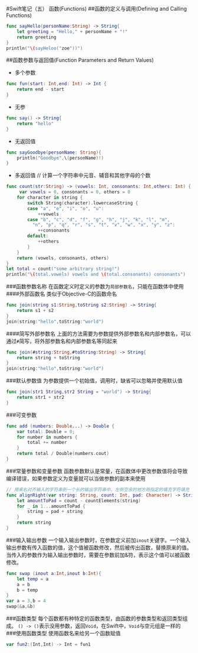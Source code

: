 #Swift笔记（五）
函数(Functions)
##函数的定义与调用(Defining and Calling Functions)
```swift
func sayHello(personName:String) -> String{
	let greeting = "Hello," + personName + "!"
	return greeting
}
println("\(sayHeloo("zoe"))")
```
##函数参数与返回值(Function Parameters and Return Values)
- 多个参数
```swift
func fun(start: Int,end: Int) -> Int {
	return end - start
}
```
- 无参
```swift
func say() -> String{
	return "hello"
}
```
- 无返回值
```swift
func sayGoodbye(personName: String){
	println("Goodbye",\(personName)!)
}
```
- 多返回值
// 计算一个字符串中元音、辅音和其他字母的个数
```swift
func count(str:String) -> (vowels: Int, consonants: Int,others: Int) {
	 var vowels = 0, consonants = 0, others = 0
    for character in string {
        switch String(character).lowercaseString {
        case "a", "e", "i", "o", "u":
            ++vowels
        case "b", "c", "d", "f", "g", "h", "j", "k", "l", "m",
          "n", "p", "q", "r", "s", "t", "v", "w", "x", "y", "z":
            ++consonants
        default:
            ++others
        }
    }
    return (vowels, consonants, others)
}
let total = count("some arbitrary string!")
println("\(total.vowels) vowels and \(total.consonants) consonants")
```
###函数参数名称
在函数定义时定义的参数为`局部参数名`，只能在函数体中使用
####外部函数名
类似于Objective-C的函数命名
```swift
func join(string s1:String,toString s2:String) -> String{
	return s1 + s2
}
join(string:"hello",toString:"world")
```
####简写外部参数名
上面的方法需要为参数提供外部参数名和内部参数名，可以通过`#`简写，将外部参数名和内部参数名等同起来
```swift
func join(#string:String,#toString:String) -> String{
	return string + toString
}
join(string:"hello",toString:"world")
```
###默认参数值
为参数提供一个初始值，调用时，缺省可以忽略并使用默认值
```swift
func join(str1 String,str2 String = "world") -> String{
	return str1 + str2
}
```
###可变参数
```swift
func add (numbers: Double...) -> Double {
	var total: Double = 0;
	for number in numbers {
		total += number
	}
	return total / Double(numbers.cout)
}
```
###常量参数和变量参数
函数参数默认是常量，在函数体中更改参数值将会导致编译错误，如果参数定义为变量就可以当做参数的副本来使用
```swift
// 用来右对齐输入的字符串到一个长的输出字符串中。左侧空余的地方用指定的填充字符填充
func alignRight(var string: String, count: Int, pad: Character) -> String {
    let amountToPad = count - countElements(string)
    for _ in 1...amountToPad {
        string = pad + string
    }
    return string
}
```
###输入输出参数
一个输入输出参数时，在参数定义前加`inout`关键字。一个输入输出参数有传入函数的值，这个值被函数修改，然后被传出函数，替换原来的值。当传入的参数作为输入输出参数时，需要在参数前加&符，表示这个值可以被函数修改。
```swift
func swap (inout a:Int,inout b:Int){
	let temp = a
	a = b
	b = temp
}
var a = 3,b = 4
swap(&a,&b) 
```
###函数类型
每个函数都有种特定的函数类型，由函数的参数类型和返回类型组成。
`() -> ()`表示没用参数，返回`Void`，在Swift中，`Void`与空元组是一样的
###使用函数类型
使用函数名来给另一个函数赋值
```swift
var fun2:(Int,Int) -> Int = fun1
```
